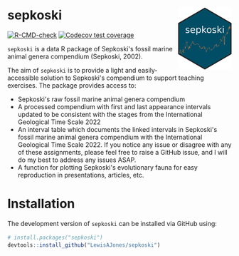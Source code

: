 # sepkoski <img src="man/figures/logo.png" align="right" width="120" />

<!-- badges: start -->
[![R-CMD-check](https://github.com/LewisAJones/sepkoski/actions/workflows/R-CMD-check.yaml/badge.svg)](https://github.com/LewisAJones/sepkoski/actions/workflows/R-CMD-check.yaml)
[![Codecov test coverage](https://codecov.io/gh/LewisAJones/sepkoski/branch/main/graph/badge.svg)](https://app.codecov.io/gh/LewisAJones/sepkoski?branch=main)
<!-- badges: end -->

`sepkoski` is a data R package of Sepkoski's fossil marine animal genera compendium (Sepkoski, 2002).

The aim of `sepkoski` is to provide a light and easily-accessible solution to Sepkoski's compendium to support teaching exercises. The package provides access to:

- Sepkoski's raw fossil marine animal genera compendium
- A processed compendium with first and last appearance intervals updated to be consistent with the stages from the International Geological Time Scale 2022
- An interval table which documents the linked intervals in Sepkoski's fossil marine animal genera compendium with the International Geological Time Scale 2022. If you notice any issue or disagree with any of these assignments, please feel free to raise a GitHub issue, and I will do my best to address any issues ASAP.
- A function for plotting Sepkoski's evolutionary fauna for easy reproduction in presentations, articles, etc.

# Installation

The development version of `sepkoski` can be installed via GitHub using:

```r
# install.packages("sepkoski")
devtools::install_github("LewisAJones/sepkoski")
```
